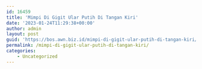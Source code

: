 ```yaml
---
id: 16459
title: 'Mimpi Di Gigit Ular Putih Di Tangan Kiri'
date: '2023-01-24T11:29:38+00:00'
author: admin
layout: post
guid: 'https://bos.awn.biz.id/mimpi-di-gigit-ular-putih-di-tangan-kiri/'
permalink: /mimpi-di-gigit-ular-putih-di-tangan-kiri/
categories:
    - Uncategorized
---
```


